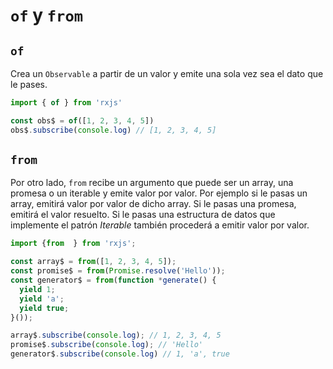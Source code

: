 # `of` y `from`

## `of `

Crea un `Observable` a partir de un valor y emite una sola vez sea el dato que le pases.

````typescript
import { of } from 'rxjs'

const obs$ = of([1, 2, 3, 4, 5])
obs$.subscribe(console.log) // [1, 2, 3, 4, 5] 
````

## `from`

Por otro lado, `from` recibe un argumento que puede ser un array, una promesa o un iterable y emite valor por valor.
Por ejemplo si le pasas un array, emitirá valor por valor de dicho array. Si le pasas una
promesa, emitirá el valor resuelto. Si le pasas una estructura de datos que implemente el patrón
_Iterable_ también procederá a emitir valor por valor.

````typescript
import {from  } from 'rxjs';

const array$ = from([1, 2, 3, 4, 5]);
const promise$ = from(Promise.resolve('Hello'));
const generator$ = from(function *generate() {
  yield 1;
  yield 'a';
  yield true;
}());

array$.subscribe(console.log); // 1, 2, 3, 4, 5
promise$.subscribe(console.log); // 'Hello'
generator$.subscribe(console.log) // 1, 'a', true
````

